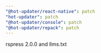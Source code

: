 ```yaml
---
"@hot-updater/react-native": patch
"hot-updater": patch
"@hot-updater/console": patch
"@hot-updater/repack": patch
---
```


rspress 2.0.0 and llms.txt
